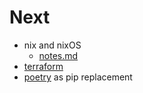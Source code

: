 # Next
- nix and nixOS 
  - [notes.md](~/nix/notes.md)
- [terraform](https://www.terraform.io/intro)
- [poetry](https://python-poetry.org/docs/) as pip replacement
